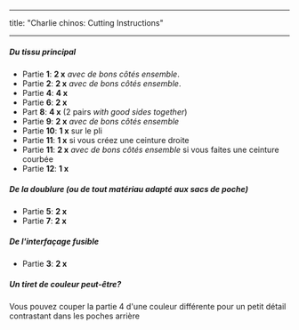 - - -
title: "Charlie chinos: Cutting Instructions"
- - -

##### Du tissu principal

- Partie **1**: **2 x** _avec de bons côtés ensemble_.
- Partie **2**: **2 x** _avec de bons côtés ensemble_.
- Partie **4**: **4 x**
- Partie **6**: **2 x**
- Part **8**: **4 x** (2 pairs _with good sides together_)
- Partie **9**: **2 x** _avec de bons côtés ensemble_
- Partie **10**: **1 x** sur le pli
- Partie **11**: **1 x** si vous créez une ceinture droite
- Partie **11**: **2 x** _avec de bons côtés ensemble_ si vous faites une ceinture courbée
- Partie **12**: **1 x**

##### De la doublure (ou de tout matériau adapté aux sacs de poche)

- Partie **5**: **2 x**
- Partie **7**: **2 x**

##### De l'interfaçage fusible

- Partie **3**: **2 x**

<Tip>

##### Un tiret de couleur peut-être?

Vous pouvez couper la partie 4 d'une couleur différente pour un petit détail contrastant dans les poches arrière

</Tip>
